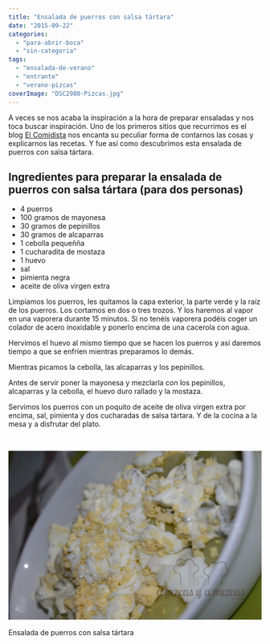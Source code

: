 ```yaml
---
title: "Ensalada de puerros con salsa tártara"
date: "2015-09-22"
categories: 
  - "para-abrir-boca"
  - "sin-categoria"
tags: 
  - "ensalada-de-verano"
  - "entrante"
  - "verano-pizcas"
coverImage: "DSC2980-Pizcas.jpg"
---
```


A veces se nos acaba la inspiración a la hora de preparar ensaladas y nos toca buscar inspiración. Uno de los primeros sitios que recurrimos es el blog [El Comidista](http://elcomidista.elpais.com/) nos encanta su peculiar forma de contarnos las cosas y explicarnos las recetas. Y fue así como descubrimos esta ensalada de puerros con salsa tártara.

## Ingredientes para preparar la ensalada de puerros con salsa tártara (para dos personas)

- 4 puerros
- 100 gramos de mayonesa
- 30 gramos de pepinillos
- 30 gramos de alcaparras
- 1 cebolla pequeñña
- 1 cucharadita de mostaza
- 1 huevo
- sal
- pimienta negra
- aceite de oliva virgen extra

Limpiamos los puerros, les quitamos la capa exterior, la parte verde y la raíz de los puerros. Los cortamos en dos o tres trozos. Y los haremos al vapor en una vaporera durante 15 minutos. Si no tenéís vaporera podéis coger un colador de acero inoxidable y ponerlo encima de una cacerola con agua.

Hervimos el huevo al mismo tiempo que se hacen los puerros y así daremos tiempo a que se enfríen mientras preparamos lo demás.

Mientras picamos la cebolla, las alcaparras y los pepinillos.

Antes de servir poner la mayonesa y mezclarla con los pepinillos, alcaparras y la cebolla, el huevo duro rallado y la mostaza.

Servimos los puerros con un poquito de aceite de oliva virgen extra por encima, sal, pimienta y dos cucharadas de salsa tártara. Y de la cocina a la mesa y a disfrutar del plato.

 

![](images/DSC2980-Pizcas.jpg)

Ensalada de puerros con salsa tártara
